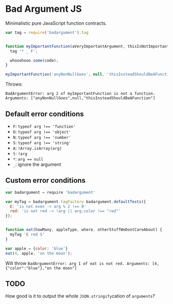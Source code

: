 Bad Argument JS
===============

Minimalistic pure JavaScript function contracts.

```javascript
var tag = require('badargument').tag


function myImportantFunction(aVeryImportantArgument, thisIsNotImportantReally, thisMustBeAFunction) {
  tag '* _ F';

  whooohooo.some(code);
}

myImportantFunction('anyNonNullGoes', null, 'thisInsteadShouldBeAFunction');
```

Throws:
```
BadArgumentError: arg 2 of myImportantFunction is not a function. Arguments: ["anyNonNullGoes",null,"thisInsteadShouldBeAFunction"]
```


Default error conditions
------------------------
 * `F`: `typeof arg !== 'function'`
 * `O`: `typeof arg !== 'object'`
 * `N`: `typeof arg !== 'number'`
 * `S`: `typeof arg !== 'string'`
 * `A`: `!Array.isArray(arg)`
 * `t`: `!arg`
 * `*`: `arg == null`
 * `_`: ignore the argument


Custom error conditions
-----------------------
```javascript
var badargument = require 'badargument'

var myTag = badargument.tagFactory badargument.defaultTests({
  E: 'is not even -> arg % 2 !== 0'
  red: 'is not red -> !arg || arg.color !== "red"'
});


function eat(howMany, appleType, where, otherStuffWeDontCareAbout) {
  myTag 'E red S'
}

var apple = {color: 'blue'}
eat(4, apple, 'on the moon');
```
Will throw `BadArgumentError: arg 1 of eat is not red. Arguments: [4,{"color":"blue"},"on the moon"]`


TODO
----
How good is it to output the whole `JSON.stringify`cation of `arguments`?
